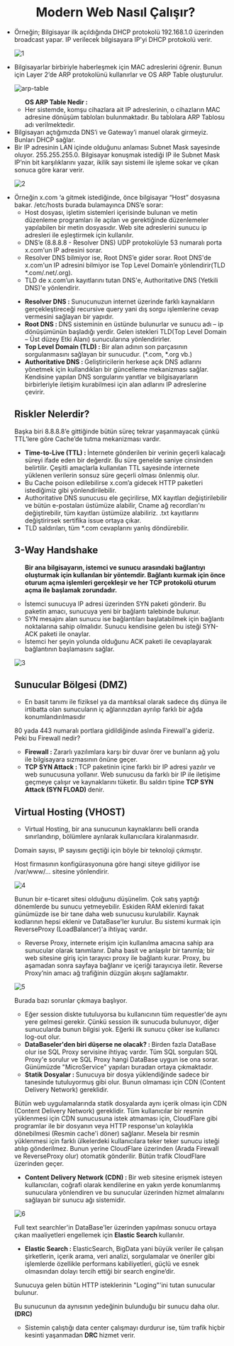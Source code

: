 <h1 align=center> Modern Web Nasıl Çalışır? </h1>

<ul>

  <li> Örneğin; Bilgisayar ilk açıldığında DHCP protokolü 192.168.1.0 üzerinden broadcast yapar. IP verilecek bilgisayara IP'yi DHCP protokolü verir. </li>

<p></p>


![1](https://github.com/oakkaya098/Cyber-Security/assets/152402130/24c57d74-d662-428c-9a4b-3a66c4195800)


  

  <li> Bilgisayarlar birbiriyle haberleşmek için MAC adreslerini öğrenir. Bunun için Layer 2’de ARP protokolünü kullanırlar ve OS ARP Table oluşturulur. <br>

![arp-table](https://github.com/oakkaya098/Cyber-Security/assets/152402130/3cde0407-8ecd-4922-841b-044ceea680dd)

  
  <ul> <b> OS ARP Table Nedir : </b>
      <li> Her sistemde, komşu cihazlara ait IP adreslerinin, o cihazların MAC adresine dönüşüm tabloları bulunmaktadır. Bu tablolara ARP Tablosu adı verilmektedir. </li>
  </ul>
  
  </li>

  <li> Bilgisayarı açtığımızda DNS’i ve Gateway’i manuel olarak girmeyiz. Bunları DHCP sağlar. </li>

  <li> Bir IP adresinin LAN içinde olduğunu anlaması Subnet Mask sayesinde oluyor. 255.255.255.0. Bilgisayar konuşmak istediği IP ile Subnet Mask IP’nin bit karşılıklarını yazar, ikilik sayı sistemi ile işleme sokar ve çıkan sonuca göre karar verir. </li>

<p></p>

![2](https://github.com/oakkaya098/Cyber-Security/assets/152402130/9b65baf3-bd72-4d0b-82a9-f989a56b7ce4)



  <p></p>

  <li> Örneğin x.com ‘a gitmek istediğinde, önce bilgisayar “Host” dosyasına bakar. /etc/hosts burada bulamayınca DNS’e sorar: <br>
    <ul> 
      <li> Host dosyası, işletim sistemleri içerisinde bulunan ve metin düzenleme programları ile açılan ve gerektiğinde düzenlemeler yapılabilen bir metin dosyasıdır. Web site adreslerini sunucu ip adresleri ile eşleştirmek için kullanılır. </li>
      <li> DNS’e (8.8.8.8 - Resolver DNS) UDP protokolüyle 53 numaralı porta x.com'un IP adresini sorar. </li>

  </li>

  <li> Resolver DNS bilmiyor ise, Root DNS’e gider sorar. Root DNS'de x.com'un IP adresini bilmiyor ise Top Level Domain’e yönlendirir(TLD *.com/.net/.org). </li>

  <li> TLD de x.com’un kayıtlarını tutan DNS'e, Authoritative DNS (Yetkili DNS)'e yönlendirir.
  <br>

  </li>

  
</ul>
<p></p>

<p></p>

<ul type=disc>

  <li> <b> Resolver DNS : </b> Sunucunuzun internet üzerinde farklı kaynakların gerçekleştireceği recursive query yani dış sorgu işlemlerine cevap vermesini sağlayan bir yapıdır. </li>

  <li> <b> Root DNS : </b> DNS sisteminin en üstünde bulunurlar ve sunucu adı – ip dönüşümünün başladığı yerdir. Gelen istekleri TLD(Top Level Domain – Üst düzey Etki Alanı) sunucularına yönlendirirler. </li> 

  <li> <b> Top Level Domain (TLD) : </b> Bir alan adının son parçasının sorgulanmasını sağlayan bir sunucudur. (*.com, *.org vb.) </li>

  <li> <b> Authoritative DNS : </b> Geliştiricilerin herkese açık DNS adlarını yönetmek için kullandıkları bir güncelleme mekanizması sağlar. Kendisine yapılan DNS sorgularını yanıtlar ve bilgisayarların birbirleriyle iletişim kurabilmesi için alan adlarını IP adreslerine çevirir. </li>
</ul>

<h2> Riskler Nelerdir? </h2>

Başka biri 8.8.8.8’e gittiğinde bütün süreç tekrar yaşanmayacak çünkü TTL’lere göre Cache’de tutma mekanizması vardır.

<p></p>

<ul type=disc>
  <li> <b> Time-to-Live (TTL) : </b> İnternete gönderilen bir verinin geçerli kalacağı süreyi ifade eden bir değerdir. Bu süre genelde saniye cinsinden belirtilir. Çeşitli amaçlarla kullanılan TTL sayesinde internete yüklenen verilerin sonsuz süre geçerli olması önlenmiş olur.  </li>
</ul>

<ul type=disc>

  <li> Bu Cache poison edilebilirse x.com’a gidecek HTTP paketleri istediğimiz gibi yönlendirilebilir. </li>

  <li> Authoritative DNS sunucusu ele geçirilirse, MX kayıtları değiştirilebilir ve bütün e-postaları üstümüze alabilir, Cname ağ recordları'nı değiştirebilir, tüm kayıtları üstümüze alabiliriz. .txt kayıtlarını değiştirirsek sertifika issue ortaya çıkar. </li>

  <li> TLD saldırıları, tüm *.com cevaplarını yanlış döndürebilir. </li>
  
</ul>

<h2> 3-Way Handshake </h2>

<ul> <b>Bir ana bilgisayarın, istemci ve sunucu arasındaki bağlantıyı oluşturmak için kullanılan bir yöntemdir. Bağlantı kurmak için önce oturum açma işlemleri gerçekleşir ve her TCP protokolü oturum açma ile başlamak zorundadır.</b>
<p></p>

  <li> İstemci sunucuya IP adresi üzerinden SYN paketi gönderir. Bu paketin amacı, sunucuya yeni bir bağlantı talebinde bulunur. </li>

  <li> SYN mesajını alan sunucu ise bağlantıları başlatabilmek için bağlantı noktalarına sahip olmalıdır. Sunucu kendisine gelen bu isteği SYN-ACK paketi ile onaylar. </li>

  <li> İstemci her şeyin yolunda olduğunu ACK paketi ile cevaplayarak bağlantının başlamasını sağlar. </li>
  
</ul>



<p></p>


![3](https://github.com/oakkaya098/Cyber-Security/assets/152402130/628ee487-8bc2-413b-a54f-8ee254983fad)


<p></p>



<h2> Sunucular Bölgesi (DMZ) </h2>

<ul> <li> En basit tanımı ile fiziksel ya da mantıksal olarak sadece dış dünya ile irtibatta olan sunucuların iç ağlarınızdan ayrılıp farklı bir ağda konumlandırılmasıdır </li> </ul>

80 yada 443 numaralı portlara gidildiğinde aslında Firewall'a gideriz. Peki bu Firewall nedir?

<ul>

  <li> <b> Firewall : </b> Zararlı yazılımlara karşı bir duvar örer ve bunların ağ yolu ile bilgisayara sızmasının önüne geçer. </li>

  <li> <b> TCP SYN Attack : </b> TCP paketinin içine farklı bir IP adresi yazılır ve web sunucusuna yollanır. Web sunucusu da farklı bir IP ile iletişime geçmeye çalışır ve kaynaklarını tüketir. Bu saldırı tipine <b> TCP SYN Attack (SYN FLOAD) </b> denir. </li>
  
</ul>

<h2> Virtual Hosting (VHOST) </h2>

<ul> <li> Virtual Hosting, bir ana sunucunun kaynaklarını belli oranda sınırlandırıp, bölümlere ayrılarak kullanıcılara kiralanmasıdır. </li> </ul>

Domain sayısı, IP sayısını geçtiği için böyle bir teknoloji çıkmıştır.

Host firmasının konfigürasyonuna göre hangi siteye gidiliyor ise /var/www/... sitesine yönlendirir.

<p></p>

![4](https://github.com/oakkaya098/Cyber-Security/assets/152402130/854cfefd-ec47-4e57-9403-ce6a97625827)


<p></p>

Bunun bir e-ticaret sitesi olduğunu düşünelim. Çok satış yaptığı dönemlerde bu sunucu yetmeyebilir. Eskiden RAM eklenirdi fakat günümüzde ise bir tane daha web sunucusu kurulabilir. Kaynak kodlarının hepsi eklenir ve DataBase'ler kurulur. Bu sistemi kurmak için ReverseProxy (LoadBalancer)'a ihtiyaç vardır.

<ul> <li> Reverse Proxy, internete erişim için kullanılma amacına sahip ara sunucular olarak tanımlanır. Daha basit ve anlaşılır bir tanımla; bir web sitesine giriş için tarayıcı proxy ile bağlantı kurar. Proxy, bu aşamadan sonra sayfaya bağlanır ve içeriği tarayıcıya iletir. Reverse Proxy’nin amacı ağ trafiğinin düzgün akışını sağlamaktır. </li> </ul>

<p></p>

![5](https://github.com/oakkaya098/Cyber-Security/assets/152402130/efee5b3f-dc4e-454a-9d1b-76827f39caf9)


Burada bazı sorunlar çıkmaya başlıyor.

<ul>

  <li> Eğer session diskte tutuluyorsa bu kullanıcının tüm requestler'de aynı yere gelmesi gerekir. Çünkü session ilk sunucuda bulunuyor, diğer sunucularda bunun bilgisi yok. Eğerki ilk sunucu çöker ise kullanıcı log-out olur. </li>

  <li> <b> DataBaseler'den biri düşerse ne olacak? : </b> Birden fazla DataBase olur ise SQL Proxy servisine ihtiyaç vardır. Tüm SQL sorguları SQL Proxy'e sorulur ve SQL Proxy hangi DataBase uygun ise ona sorar. Günümüzde "MicroService" yapıları buradan ortaya çıkmaktadır. </li>  

  <li> <b> Statik Dosyalar : </b> Sunucuya bir dosya yüklendiğinde sadece bir tanesinde tutuluyormuş gibi olur. Bunun olmaması için CDN (Content Delivery Network) gereklidir. </li>

</ul>

Bütün web uygulamalarında statik dosyalarda aynı içerik olması için CDN (Content Delivery Network) gereklidir. Tüm kullanıcılar bir resmin yüklenmesi için CDN sunucusuna istek atmaması için, CloudFlare gibi programlar ile bir dosyanın veya HTTP response'un kolaylıkla dönebilmesi (Resmin cache'i döner) sağlanır. Mesela bir resmin yüklenmesi için farklı ülkelerdeki kullanıcılara teker teker sunucu isteği atılıp gönderilmez. Bunun yerine CloudFlare üzerinden (Arada Firewall ve ReverseProxy olur) otomatik gönderilir. Bütün trafik CloudFlare üzerinden geçer.

<p></p>

<ul type=disc> <li> <b> Content Delivery Network (CDN) : </b> Bir web sitesine erişmek isteyen kullanıcıları, coğrafi olarak kendilerine en yakın yerde konumlanmış sunuculara yönlendiren ve bu sunucular üzerinden hizmet almalarını sağlayan bir sunucu ağı sistemidir. </li> </ul>
<p></p>

![6](https://github.com/oakkaya098/Cyber-Security/assets/152402130/ef208289-ba79-4603-a789-323bd892d76f)


<p></p>

Full text searchler'in DataBase'ler üzerinden yapılması sonucu ortaya çıkan maaliyetleri engellemek için <b> Elastic Search </b> kullanılır.

<ul type=disc>

  <li> <b> Elastic Search : </b> ElasticSearch, BigData yani büyük veriler ile çalışan şirketlerin, içerik arama, veri analizi, sorgulamalar ve öneriler gibi işlemlerde özellikle performans kabiliyetleri, güçlü ve esnek olmasından dolayı tercih ettiği bir search engine’dir. </li>
  
</ul>

Sunucuya gelen bütün HTTP isteklerinin "Loging"'ini tutan sunucular bulunur.

Bu sunucunun da aynısının yedeğinin bulunduğu bir sunucu daha olur. <b> (DRC) </b>

<ul>

  <li> Sistemin çalıştığı data center çalışmayı durdurur ise, tüm trafik hiçbir kesinti yaşanmadan <b> DRC </b> hizmet verir. </li>

</ul>
